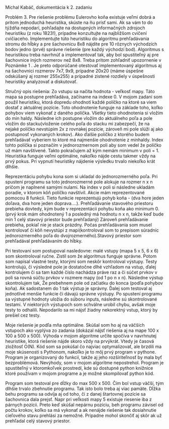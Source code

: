 Michal Kabáč, dokumentácia k 2. zadaniu

Problém 3.​ Pre riešenie problému Eulerovho koňa existuje veľmi dobrá a pritom jednoduchá
heuristika, skúste na ňu prísť sami. Ak sa vám to do týždňa nepodarí, pohľadajte na
dostupných informačných zdrojoch heuristiku (z roku 1823!), prípadne konzultujte na
najbližšom cvičení cvičiaceho. Implementujte túto heuristiku do algoritmu prehľadávania
stromu do hĺbky a pre šachovnicu 8x8 nájdite pre 10 rôznych východzích bodov jedno (prvé)
správne riešenie (pre každý východzí bod). Algoritmus s heuristikou treba navrhnúť a
implementovať tak, aby bol spustiteľný aj pre šachovnice iných rozmerov než 8x8. Treba
pritom zohľadniť upozornenie v​ ​ Poznámke 1​ . Je preto odporúčané otestovať
implementovaný algoritmus aj na šachovnici rozmerov 7x7, 9x9, prípadne 20x20 (máme
úspešne odskúšaný aj rozmer 255x255) a prípadné zistené rozdiely v úspešnosti heuristiky
analyzovať a diskutovať.

Stručný opis riešenia:
Zo vstupu sa načíta hodnota - veľkosť mapy. Táto mapa sa postupne prehľadáva, začíname
na indexe 0. V mojom zadaní som použil heuristiku, ktorá dopredu ohodnotí každé políčko
na ktoré sa viem dostať z aktuálnej pozície. Toto ohodnotenie funguje na základe toho,
koľko pohybov viem vykonať z daného políčka. Všetky tieto ohodnotenia si vložím do min
haldy. Následne ich postupne vložím do aktuálneho poľa a pole vložím do stacku(vloženie
celého poľa do stacku mi zabezpečí, že na nejaké políčko nevstúpim 2x z rovnakej pozície,
zároveň mi pole slúži aj ako postupnosť vykonaných krokov). Ako ďalšie políčko z ktorého
budem prehľadávať vyberiem to ktoré má najmenšie ohodnotenie z minhaldy. Index tohto
políčka si poznačím v jednorozmernom poli aby som vedel že políčko už mám navštívené.
Takto pokračujem až kým nemám minimum v poli = 1. Heuristika funguje veľmi optimálne,
nakoľko nájde cestu takmer vždy na prvý pokus. Pri vypnutí heuristiky nájdenie výsledku
trvalo niekoľko krát dlhšie.

Reprezentáciu pohybu kona som si ukladal do jednorozmerného poľa. Pri spustení
programu sa toto jednorozmerné pole alokuje na rozmer n x n pričom je naplnené samými
nulami. Na index v poli si následne ukladám poradie, v ktorom kôň políčko navštívil. Akcie
mám reprezentované pomocou 8 funkcii. Tieto funkcie reprezentujú pohyb koňa - (dva hore
jeden doľava, dva hore jeden doprava....). Prehľadávanie stavového priestoru prebieha
dovtedy, kým bude v reprezentácii pohybu koňa ako minimum 0. (prvý krok mám
ohodnotený 1 a posledný má hodnotu n x n, takže keď bude min 1 celý stavový priestor
bude prehľadaný) Zároveň prehľadávanie prebieha, pokiaľ nie je stack prázdny. Počas
prehľadávania som musel kontrolovať či kôň nevystúpi z mapi(kontroloval som to prepisom
súradníc jednorozmerného poľa do dvojrozmerného).Stavový priestor som prehľadával
prehľadávaním do hĺbky.

Pri testovaní som postupoval nasledovne: malé vstupy (mapa 5 x 5, 6 x 6) som skontroloval
ručne. Zistil som že algoritmus funguje správne. Potom som napísal vlastné testy, ktorými
som neskôr kontroloval výstupy. Testy kontrolujú, či výsledné pole je dostatočne dlhé
vzhľadom na vstup, ďalej kontrolujem či sa tam každé číslo nachádza práve raz a či súčet
prvkov v poli sa rovná súčtu prvkov v rozmere mapy (od 1 po n x n). Následne výstup
skontrolujem tak, Že prebehnem pole od začiatku do konca (podľa pohybov koňa). Ak sadostanem do 1 tak výstup je správny. Ďalej som testoval aj jednotlivé menšie funkcie či
dávajú správne výstupy. Po spustení programu sa výstupné hodnoty uložia do súboru
inputs, následne sú skontrolované testami. V niektorých výstupoch som schválne urobil
chybu, avšak moje testy to odhalili. Nepodarilo sa mi nájsť žiadny nekorektný vstup, ktorý by
prešiel cez testy.

Moje riešenie je podľa mňa optimálne. Skúšal som ho aj na väčších vstupoch ako vyplýva zo
zadania (dokázal nájsť riešenia aj na mape 100 x 100 a 500 x 500). Výhoda v mojom
algoritme určite spočíva v navrhnutej heuristike, ktorá riešenie nájde skoro vždy na prvýkrát.
Vtedy je časová zložitosť O(N). Kód som sa pokúšal čo najviac optymalizovať, ale brzdili ma
moje skúsenosti s Pythonom, nakoľko je to môj prvý program v pythone. Program je
organizovaný do funkcií, takže aj jeho rozšíriteľnosť by mala byť bezproblémová. Nevýhody,
som v mojom algoritme nepostrehol. Program je spustiteľný v ktoromkoľvek prostredí, kde
sú dostupné python knižnice ktoré používam v mojom programe a je možné skompilovať
python kód.

Program som testoval pre dĺžky do max 500 x 500. Čím bol vstup väčší, tým dlhšie trvalo
zbehnutie programu. Tak isto bolo treba aj viac pamäte. Dĺžka behu programu sa odvíja aj
od toho, či z danej štartovnej pozície sa šachovnica dala prejsť. Napr pri veľkosti mapy 5
existuje riesenie iba z párnych pozícii. Preto keď skúšal nepárnu pozíciu, beh programu
závisel od počtu krokov, koľko sa má vykonať a ak nenájde riešenie tak dosiahnutie
cieľového stavu prehlási za nemožné. Prípadne mohol skončiť aj skôr ak už prehľadal celý
stavový priestor.